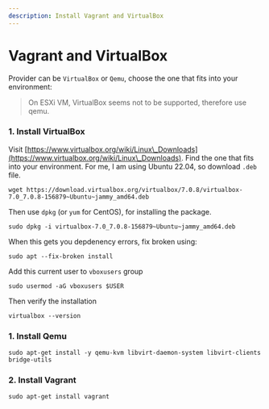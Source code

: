 ```yaml
---
description: Install Vagrant and VirtualBox
---
```


# Vagrant and VirtualBox

Provider can be `VirtualBox` or `Qemu`, choose the one that fits into your environment:

> On ESXi VM, VirtualBox seems not to be supported, therefore use qemu.

### 1. Install VirtualBox

Visit [https://www.virtualbox.org/wiki/Linux\_Downloads](https://www.virtualbox.org/wiki/Linux\_Downloads). Find the one that fits into your environment. For me, I am using Ubuntu 22.04, so download `.deb` file.

```
wget https://download.virtualbox.org/virtualbox/7.0.8/virtualbox-7.0_7.0.8-156879~Ubuntu~jammy_amd64.deb
```

Then use `dpkg` (or `yum` for CentOS), for installing the package.

```
sudo dpkg -i virtualbox-7.0_7.0.8-156879~Ubuntu~jammy_amd64.deb
```

When this gets you depdenency errors, fix broken using:

```
sudo apt --fix-broken install
```

Add this current user to `vboxusers` group

```
sudo usermod -aG vboxusers $USER
```

Then verify the installation

```
virtualbox --version
```

### 1. Install Qemu

```
sudo apt-get install -y qemu-kvm libvirt-daemon-system libvirt-clients bridge-utils
```

### 2. Install Vagrant

```
sudo apt-get install vagrant
```

